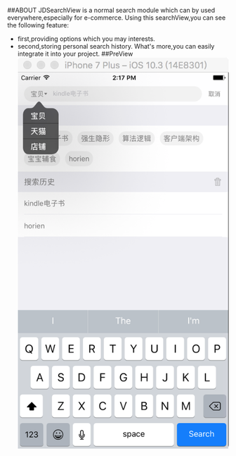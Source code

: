 ##ABOUT
JDSearchView is a normal search module which can by used everywhere,especially for e-commerce. 
Using this searchView,you can see the following feature:
- first,providing options which you may interests.
- second,storing personal search history.
What's more,you can easily integrate it into your project.
##PreView
![preView](screenShot.png)
